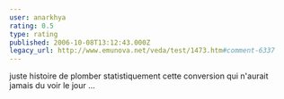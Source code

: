 ```yaml
---
user: anarkhya
rating: 0.5
type: rating
published: 2006-10-08T13:12:43.000Z
legacy_url: http://www.emunova.net/veda/test/1473.htm#comment-6337
---
```

juste histoire de plomber statistiquement cette conversion qui n'aurait jamais du voir le jour ...